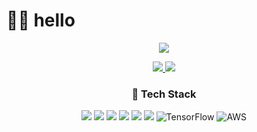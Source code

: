 # 🙋‍♂️ hello

<p align='center'>
  <a href="https://github.com/heung27/github-readme-stats">
    <img src="https://github-readme-stats.vercel.app/api?username=heung27&hide=issues&show_icons=true&theme=graywhite"/>
  </a>
</p>

<p align='center'>
  <a href="https://github.com/anuraghazra/github-readme-stats">
    <img src="https://github-readme-stats.vercel.app/api/top-langs/?username=heung27&layout=compact"/>
  </a>
  <a href="https://solved.ac/heung">
    <img src="http://mazassumnida.wtf/api/generate_badge?boj=heung"/>
  </a>
</p>

<h3 align="center"> 🔎 Tech Stack </h3>
 
<p align="center">
  <img src="https://img.shields.io/badge/Java-007396?style=flat-square&logo=Java&logoColor=white"/></a> 
  <img src="https://img.shields.io/badge/Spring-6DB33F?style=flat-square&logo=Spring&logoColor=white"/></a>
  <img src="https://img.shields.io/badge/vuejs-%2335495e.svg?style=flat-square&logo=vue-dot-js&logoColor=%234FC08D"/>
  <img src="https://img.shields.io/badge/node.js-%2343853D.svg?style=flat-square&logo=node-dot-js&logoColor=white"/>
  <img src="https://img.shields.io/badge/JavaScript-F7DF1E?style=flat-square&logo=JavaScript&logoColor=white"/></a>
  <img src="https://img.shields.io/badge/MySQL-1498F0?style=flat-square&logo=MySQL&logoColor=white"/></a>
  <img alt="TensorFlow" src="https://img.shields.io/badge/TensorFlow-%23FF6F00.svg?style=flat-square&logo=TensorFlow&logoColor=white" />
  <img alt="AWS" src="https://img.shields.io/badge/AWS-%23FF9900.svg?style=flat-square&logo=amazon-aws&logoColor=white"/>
</p>
